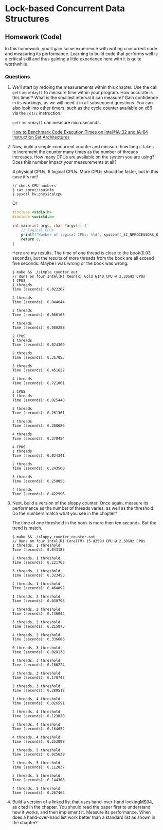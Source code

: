 # Lock-based Concurrent Data Structures

## Homework (Code)

In this homework, you’ll gain some experience with writing concurrent code and measuring its performance. Learning to build code that performs well is a critical skill and thus gaining a little experience here with it is quite worthwhile.

### Questions

1. We’ll start by redoing the measurements within this chapter. Use the call `gettimeofday()` to measure time within your program. How accurate is this timer? What is the smallest interval it can measure? Gain confidence in its workings, as we will need it in all subsequent questions. You can also look into other timers, such as the cycle counter available on x86 via the `rdtsc` instruction.

    `gettimeofday()` can measure microseconds.

    [How to Benchmark Code Execution Times on Intel®IA-32 and IA-64 Instruction Set Architectures](https://www.intel.com/content/dam/www/public/us/en/documents/white-papers/ia-32-ia-64-benchmark-code-execution-paper.pdf)

2. Now, build a simple concurrent counter and measure how long it takes to increment the counter many times as the number of threads increases. How many CPUs are available on the system you are using? Does this number impact your measurements at all?

    4 physical CPUs, 8 logical CPUs. More CPUs should be faster, but in this case it's not!

    ```
    // check CPU numbers
    $ cat /proc/cpuinfo
    $ sysctl hw.physicalcpu
    ```

    Or

    ```c
    #include <stdio.h>
    #include <unistd.h>

    int main(int argc, char *argv[]) {
        // logical CPUs
        printf("Number of logical CPUs: %ld", sysconf(_SC_NPROCESSORS_ONLN));
        return 0;
    }
    ```

    Here are my results. The time of one thread is close to the book(0.03 seconds), but the results of more threads from the book are all exceed five seconds. Maybe I was wrong or the book was wrong.

    ```
    $ make && ./simple_counter.out
    // Runs on four Intel(R) Xeon(R) Gold 6140 CPU @ 2.30GHz CPUs
    1 CPUS
    1 threads
    Time (seconds): 0.022267

    2 threads
    Time (seconds): 0.044044

    3 threads
    Time (seconds): 0.066165

    4 threads
    Time (seconds): 0.080288

    2 CPUS
    1 threads
    Time (seconds): 0.024309

    2 threads
    Time (seconds): 0.317053

    3 threads
    Time (seconds): 0.451622

    4 threads
    Time (seconds): 0.721061

    3 CPUS
    1 threads
    Time (seconds): 0.025448

    2 threads
    Time (seconds): 0.261361

    3 threads
    Time (seconds): 0.288686

    4 threads
    Time (seconds): 0.370454

    4 CPUS
    1 threads
    Time (seconds): 0.024341

    2 threads
    Time (seconds): 0.243560

    3 threads
    Time (seconds): 0.258055

    4 threads
    Time (seconds): 0.422996
    ```

3. Next, build a version of the sloppy counter. Once again, measure its performance as the number of threads varies, as well as the threshold. Do the numbers match what you see in the chapter?

    The time of one threshold in the book is more then ten seconds. But the trend is match.

    ```
    $ make && ./sloppy_counter_counter.out
    // Runs on four Intel(R) Core(TM) i5-8259U CPU @ 2.30GHz CPUs
    1 threads, 1 threshold
    Time (seconds): 0.043183

    2 threads, 1 threshold
    Time (seconds): 0.221763

    3 threads, 1 threshold
    Time (seconds): 0.323453

    4 threads, 1 threshold
    Time (seconds): 0.464092

    1 threads, 2 threshold
    Time (seconds): 0.030793

    2 threads, 2 threshold
    Time (seconds): 0.136044

    3 threads, 2 threshold
    Time (seconds): 0.215075

    4 threads, 2 threshold
    Time (seconds): 0.336686

    0 threads, 3 threshold
    Time (seconds): 0.028138

    1 threads, 3 threshold
    Time (seconds): 0.166224

    2 threads, 3 threshold
    Time (seconds): 0.178742

    3 threads, 3 threshold
    Time (seconds): 0.280512

    1 threads, 4 threshold
    Time (seconds): 0.026591

    2 threads, 4 threshold
    Time (seconds): 0.123020

    3 threads, 4 threshold
    Time (seconds): 0.164652

    4 threads, 4 threshold
    Time (seconds): 0.253098

    1 threads, 5 threshold
    Time (seconds): 0.025639

    2 threads, 5 threshold
    Time (seconds): 0.112037

    3 threads, 5 threshold
    Time (seconds): 0.144308

    4 threads, 5 threshold
    Time (seconds): 0.267464
    ```

4. Build a version of a linked list that uses hand-over-hand locking[MS04](https://www.cs.tau.ac.il/~shanir/concurrent-data-structures.pdf), as cited in the chapter. You should read the paper first to understand how it works, and then implement it. Measure its performance. When does a hand-over-hand list work better than a standard list as shown in the chapter?

    
